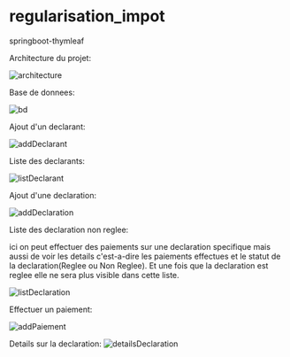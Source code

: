 # regularisation_impot
springboot-thymleaf

Architecture du projet:

![architecture](https://github.com/thiambabel19/regularisation_impot/assets/95770196/83170a4a-9647-419f-9d12-45fec78d3fd9)


Base de donnees:

![bd](https://github.com/thiambabel19/regularisation_impot/assets/95770196/7487e1bd-4692-4dc5-a4f0-a22d3222f597)


Ajout d'un declarant:

![addDeclarant](https://github.com/thiambabel19/regularisation_impot/assets/95770196/ee83ac82-552c-4c70-884e-a958df9053e3)


Liste des declarants:


![listDeclarant](https://github.com/thiambabel19/regularisation_impot/assets/95770196/a28279a1-85f7-483e-9a4a-04b84bdee080)


Ajout d'une declaration:


![addDeclaration](https://github.com/thiambabel19/regularisation_impot/assets/95770196/686b5e89-def3-49fb-86a6-f1ecf21debac)


Liste des declaration non reglee:

ici on peut effectuer des paiements sur une declaration specifique mais aussi de voir les details c'est-a-dire les paiements effectues et le statut de la declaration(Reglee ou Non Reglee).
Et une fois que la declaration est reglee elle ne sera plus visible dans cette liste.


![listDeclaration](https://github.com/thiambabel19/regularisation_impot/assets/95770196/dcd8c7d3-2ef2-4159-96f4-9963c0d87a20)


Effectuer un paiement:


![addPaiement](https://github.com/thiambabel19/regularisation_impot/assets/95770196/375633f8-c9d9-405f-a6eb-dee055bd6312)


Details sur la declaration:
![detailsDeclaration](https://github.com/thiambabel19/regularisation_impot/assets/95770196/47354f15-712b-4ab5-a4b9-8d59e8e8e35d)

